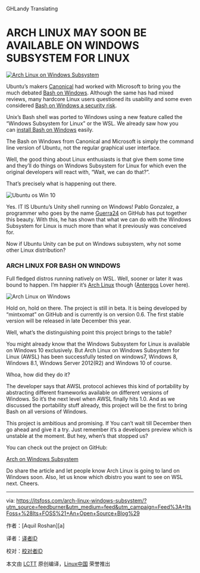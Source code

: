 GHLandy Translating

ARCH LINUX MAY SOON BE AVAILABLE ON WINDOWS SUBSYSTEM FOR LINUX
====

[![Arch Linux on Windows Subsystem](https://itsfoss.com/wp-content/uploads/2016/10/Arch-Linux-on-windows-subsystem.jpg)](https://itsfoss.com/wp-content/uploads/2016/10/Arch-Linux-on-windows-subsystem.jpg)

Ubuntu’s makers [Canonical](http://www.canonical.com/) had worked with Microsoft to bring you the much debated [Bash on Windows](https://itsfoss.com/bash-on-windows/). Although the same has had mixed reviews, many hardcore Linux users questioned its usability and some even considered [Bash on Windows a security risk](https://itsfoss.com/linux-bash-windows-security/).

Unix’s Bash shell was ported to Windows using a new feature called the “Windows Subsystem for Linux” or the WSL. We already saw how you can [install Bash on Windows](https://itsfoss.com/install-bash-on-windows/) easily.

The Bash on Windows from Canonical and Microsoft is simply the command line version of Ubuntu, not the regular graphical user interface.

Well, the good thing about Linux enthusiasts is that give them some time and they’ll do things on Windows Subsystem for Linux for which even the original developers will react with, “Wait, we can do that?”.

That’s precisely what is happening out there.

![Ubuntu os Win 10](https://itsfoss.com/wp-content/uploads/2016/09/ubuntu-unity-on-windows-10.jpg)

Yes. IT IS Ubuntu’s Unity shell running on Windows! Pablo Gonzalez, a programmer who goes by the name [Guerra24](https://github.com/Guerra24?tab=overview&from=2016-08-01&to=2016-08-31&utf8=%E2%9C%93) on GitHub has put together this beauty. With this, he has shown that what we can do with the Windows Subsystem for Linux is much more than what it previously was conceived for.

Now if Ubuntu Unity can be put on Windows subsystem, why not some other Linux distribution?

### ARCH LINUX FOR BASH ON WINDOWS

Full fledged distros running natively on WSL. Well, sooner or later it was bound to happen. I’m happier it’s [Arch Linux](https://www.archlinux.org/) though ([Antergos](https://itsfoss.com/tag/antergos/) Lover here).

![Arch Linux on Windows](https://itsfoss.com/wp-content/uploads/2016/09/awsl.jpg)

Hold on, hold on there. The project is still in beta. It is being developed by “mintxomat” on GitHub and is currently is on version 0.6\. The first stable version will be released in late December this year.

Well, what’s the distinguishing point this project brings to the table?

You might already know that the Windows Subsystem for Linux is available on Windows 10 exclusively. But Arch Linux on Windows Subsystem for Linux (AWSL) has been successfully tested on windows7, Windows 8, Windows 8.1, Windows Server 2012(R2) and Windows 10 of course.

Whoa, how did they do it?

The developer says that AWSL protocol achieves this kind of portability by abstracting different frameworks available on different versions of Windows. So it’s the next level when AWSL finally hits 1.0\. And as we discussed the portability stuff already, this project will be the first to bring Bash on all versions of Windows.

This project is ambitious and promising. If You can’t wait till December then go ahead and give it a try. Just remember it’s a developers preview which is unstable at the moment. But hey, when’s that stopped us?

You can check out the project on GitHub:

[Arch on Windows Subsystem](https://github.com/turbo/alwsl)

[](https://itsfoss.com/10-funny-jokes-pictures-windows-mac-linux/)

Do share the article and let people know Arch Linux is going to land on Windows soon. Also, let us know which dbistro you want to see on WSL next. Cheers.

--------------------------------------------------------------------------------

via: https://itsfoss.com/arch-linux-windows-subsystem/?utm_source=feedburner&utm_medium=feed&utm_campaign=Feed%3A+ItsFoss+%28Its+FOSS%21+An+Open+Source+Blog%29

作者：[Aquil Roshan][a]

译者：[译者ID](https://github.com/译者ID)

校对：[校对者ID](https://github.com/校对者ID)

本文由 [LCTT](https://github.com/LCTT/TranslateProject) 原创编译，[Linux中国](https://linux.cn/) 荣誉推出

